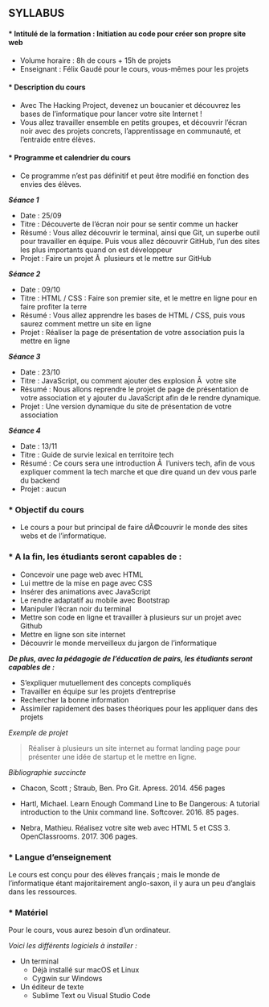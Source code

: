 ## **SYLLABUS**


#### * Intitulé de la formation : Initiation au code pour créer son propre site web
* Volume horaire : 8h de cours + 15h de projets
* Enseignant : Félix Gaudé pour le cours, vous-mêmes pour les projets


#### * Description du cours
* Avec The Hacking Project, devenez un boucanier et découvrez les bases de l’informatique pour lancer votre site Internet !
* Vous allez travailler ensemble en petits groupes, et découvrir l’écran noir avec des projets concrets, l’apprentissage en communauté, et l’entraide entre élèves.

#### * Programme et calendrier du cours
* Ce programme n’est pas définitif et peut être modifié en fonction des envies des élèves.

**_Séance 1_** 
* Date : 25/09
* Titre : Découverte de l’écran noir pour se sentir comme un hacker
* Résumé : Vous allez découvrir le terminal, ainsi que Git, un superbe outil pour travailler en équipe. Puis vous allez découvrir GitHub, l’un des sites les plus importants quand on est développeur
* Projet : Faire un projet Ã  plusieurs et le mettre sur GitHub

**_Séance 2_**
* Date : 09/10
* Titre : HTML / CSS : Faire son premier site, et le mettre en ligne pour en faire profiter la terre
* Résumé : Vous allez apprendre les bases de HTML / CSS, puis vous saurez comment mettre un site en ligne
* Projet : Réaliser la page de présentation de votre association puis la mettre en ligne

**_Séance 3_**
* Date : 23/10
* Titre : JavaScript, ou comment ajouter des explosion Ã  votre site
* Résumé : Nous allons reprendre le projet de page de présentation de votre association et y ajouter du JavaScript afin de le rendre dynamique.
* Projet : Une version dynamique du site de présentation de votre association

**_Séance 4_**
* Date : 13/11
* Titre : Guide de survie lexical en territoire tech
* Résumé : Ce cours sera une introduction Ã  l’univers tech, afin de vous expliquer comment la tech marche et que dire quand un dev vous parle du backend
* Projet : aucun

### * Objectif du cours
* Le cours a pour but principal de faire dÃ©couvrir le monde des sites webs et de l’informatique.

### * A la fin, les étudiants seront capables de :
* Concevoir une page web avec HTML
* Lui mettre de la mise en page avec CSS
* Insérer des animations avec JavaScript
* Le rendre adaptatif au mobile avec Bootstrap
* Manipuler l’écran noir du terminal
* Mettre son code en ligne et travailler à plusieurs sur un projet avec Github
* Mettre en ligne son site internet
* Découvrir le monde merveilleux du jargon de l’informatique

**_De plus, avec la pédagogie de l’éducation de pairs, les étudiants seront capables de :_**
* S’expliquer mutuellement des concepts compliqués
* Travailler en équipe sur les projets d’entreprise
* Rechercher la bonne information
* Assimiler rapidement des bases théoriques pour les appliquer dans des projets

_Exemple de projet_
> Réaliser à plusieurs un site internet au format landing page pour présenter une idée de startup et le mettre en ligne.

_Bibliographie succincte_
* Chacon, Scott ; Straub, Ben. Pro Git. Apress. 2014. 456 pages

* Hartl, Michael. Learn Enough Command Line to Be Dangerous: A tutorial   introduction to the Unix command line. Softcover. 2016. 85 pages.

* Nebra, Mathieu. Réalisez votre site web avec HTML 5 et CSS 3. OpenClassrooms. 2017. 306 pages.


### * Langue d’enseignement
Le cours est conçu pour des élèves français ; mais le monde de l’informatique étant majoritairement anglo-saxon, il y aura un peu d’anglais dans les ressources.

### * Matériel
Pour le cours, vous aurez besoin d’un ordinateur.

_Voici les différents logiciels à installer :_
* Un terminal
    * Déjà installé sur macOS et Linux
    * Cygwin sur Windows
* Un éditeur de texte
    * Sublime Text ou Visual Studio Code

